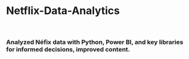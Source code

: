 # Netflix-Data-Analytics
<br>
<h3>Analyzed Néfix data with Python, Power Bl, and key libraries for informed decisions, improved content.</h3>

